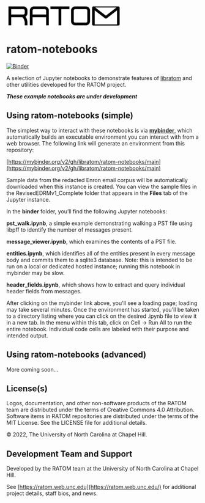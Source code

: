 ![Logo](https://github.com/libratom/ratom-logos/raw/main/basic_variations/RATOM_Vector_Logo_v1_300px.png)

# ratom-notebooks

[![Binder](https://mybinder.org/badge_logo.svg)](https://mybinder.org/v2/gh/libratom/ratom-notebooks/main)

A selection of Jupyter notebooks to demonstrate features of [libratom](https://github.com/libratom/libratom) and other utilities developed for the RATOM project.

***These example notebooks are under development***

## Using ratom-notebooks (simple)

The simplest way to interact with these notebooks is via [**mybinder**](https://gke.mybinder.org/), which automatically builds an executable environment you can interact with from a web browser. The following link will generate an environment from this repository:

[https://mybinder.org/v2/gh/libratom/ratom-notebooks/main](https://mybinder.org/v2/gh/libratom/ratom-notebooks/main)

Sample data from the redacted Enron email corpus will be automatically downloaded when this instance is created. You can view the sample files in the RevisedEDRMv1\_Complete folder that appears in the **Files** tab of the Jupyter instance.

In the **binder** folder, you’ll find the following Jupyter notebooks:

**pst\_walk.ipynb**, a simple example demonstrating walking a PST file using libpff to identify the number of messages present.

**message\_viewer.ipynb**, which examines the contents of a PST file.

**entities.ipynb**, which identifies all of the entities present in every message body and commits them to a sqlite3 database. Note: this is intended to be run on a local or dedicated hosted instance; running this notebook in mybinder may be slow.

**header_fields.ipynb**, which shows how to extract and query individual header fields from messages.

After clicking on the mybinder link above, you'll see a loading page; loading may take several minutes. Once the environment has started, you'll be taken to a directory listing where you can click on the desired .ipynb file to view it in a new tab. In the menu within this tab, click on Cell -> Run All to run the entire notebook. Individual code cells are labeled with their purpose and intended output.

## Using ratom-notebooks (advanced)

More coming soon...

## License(s)

Logos, documentation, and other non-software products of the RATOM team are distributed under the terms of Creative Commons 4.0 Attribution. Software items in RATOM repositories are distributed under the terms of the MIT License. See the LICENSE file for additional details.

&copy; 2022, The University of North Carolina at Chapel Hill.

## Development Team and Support

Developed by the RATOM team at the University of North Carolina at Chapel Hill.

See [https://ratom.web.unc.edu](https://ratom.web.unc.edu/) for additional project details, staff bios, and news.
